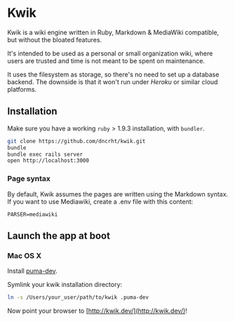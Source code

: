 # Kwik
Kwik is a wiki engine written in Ruby, Markdown & MediaWiki compatible,
but without the bloated features.

It's intended to be used as a personal or small organization wiki,
where users are trusted and time is not meant to be spent on maintenance.

It uses the filesystem as storage, so there's no need to
set up a database backend.
The downside is that it won't run under _Heroku_ or similar cloud platforms.

## Installation

Make sure you have a working `ruby` > 1.9.3 installation, with `bundler`.

```bash
git clone https://github.com/dncrht/kwik.git
bundle
bundle exec rails server
open http://localhost:3000
```

### Page syntax

By default, Kwik assumes the pages are written using the Markdown syntax.
If you want to use Mediawiki, create a .env file with this content:
```
PARSER=mediawiki
```

## Launch the app at boot

### Mac OS X

Install [puma-dev](https://github.com/puma/puma-dev).

Symlink your kwik installation directory:
```bash
ln -s /Users/your_user/path/to/kwik .puma-dev
```

Now point your browser to [http://kwik.dev/](http://kwik.dev/)!
